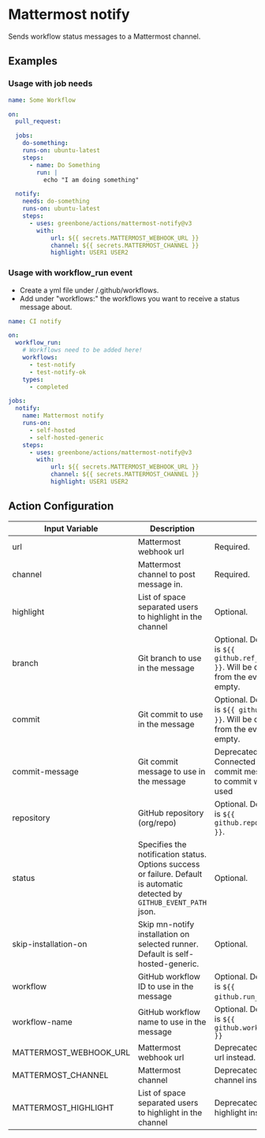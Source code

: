 # Mattermost notify

Sends workflow status messages to a Mattermost channel.

## Examples

### Usage with job needs

```yml
name: Some Workflow

on:
  pull_request:

  jobs:
    do-something:
    runs-on: ubuntu-latest
    steps:
      - name: Do Something
        run: |
          echo "I am doing something"

  notify:
    needs: do-something
    runs-on: ubuntu-latest
    steps:
      - uses: greenbone/actions/mattermost-notify@v3
        with:
            url: ${{ secrets.MATTERMOST_WEBHOOK_URL }}
            channel: ${{ secrets.MATTERMOST_CHANNEL }}
            highlight: USER1 USER2

```

### Usage with workflow_run event

- Create a yml file under /.github/workflows.
- Add under "workflows:" the workflows you want to receive a status message about.

```yaml
name: CI notify

on:
  workflow_run:
    # Workflows need to be added here!
    workflows:
      - test-notify
      - test-notify-ok
    types:
      - completed

jobs:
  notify:
    name: Mattermost notify
    runs-on:
      - self-hosted
      - self-hosted-generic
    steps:
      - uses: greenbone/actions/mattermost-notify@v3
        with:
            url: ${{ secrets.MATTERMOST_WEBHOOK_URL }}
            channel: ${{ secrets.MATTERMOST_CHANNEL }}
            highlight: USER1 USER2
```


## Action Configuration

|Input Variable|Description| |
|--------------|-----------|-|
| url | Mattermost webhook url | Required. |
| channel | Mattermost channel to post message in. | Required. |
| highlight | List of space separated users to highlight in the channel | Optional. |
| branch | Git branch to use in the message | Optional. Default is `${{ github.ref_name }}`. Will be derived from the event if empty. |
| commit | Git commit to use in the message | Optional. Default is `${{ github.sha }}`. Will be derived from the event if empty. |
| commit-message | Git commit message to use in the message | Deprecated. Connected commit message to commit will be used |
| repository | GitHub repository (org/repo) | Optional. Default is `${{ github.repository }}`. |
| status | Specifies the notification status. Options success or failure. Default is automatic detected by `GITHUB_EVENT_PATH` json. | Optional. |
| skip-installation-on | Skip mn-notify installation on selected runner. Default is self-hosted-generic. | Optional. |
| workflow | GitHub workflow ID to use in the message | Optional. Default is `${{ github.run_id }}`. |
| workflow-name | GitHub workflow name to use in the message | Optional. Default is `${{ github.workflow }}` |
| MATTERMOST_WEBHOOK_URL | Mattermost webhook url | Deprecated. Use url instead. |
| MATTERMOST_CHANNEL | Mattermost channel | Deprecated. Use channel instead. |
| MATTERMOST_HIGHLIGHT | List of space separated users to highlight in the channel | Deprecated. Use highlight instead |
